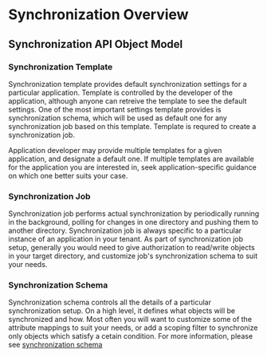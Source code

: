 # Synchronization Overview

## Synchronization API Object Model

### Synchronization Template

Synchronization template provides default synchronization settings for a particular application. Template is controlled by the developer of the application, although anyone can retreive the template to see the default settings. One of the most important settings template provides is synchronization schema, which will be used as default one for any synchronization job based on this template. Template is requred to create a synchronization job.

Application developer may provide multiple templates for a given application, and designate a default one. If multiple templates are available for the application you are interested in, seek application-specific guidance on which one better suits your case.

### Synchronization Job

Synchronization job performs actual synchronization by periodically running in the background, polling for changes in one directory and pushing them to another directory. Synchronization job is always specific to a particular instance of an application in your tenant. As part of synchronization job setup, generally you would need to give authorization to read/write objects in your target directory, and customize job's synchronization schema to suit your needs.

### Synchronization Schema

Synchronization schema controls all the details of a particular synchronization setup. On a high level, it defines what objects will be synchronized and how. Most often you will want to customize some of the attribute mappings to suit your needs, or add a scoping filter to synchronize only objects which satisfy a cetain condition. For more information, please see [synchronization schema](synchronization-schema-overview.md)